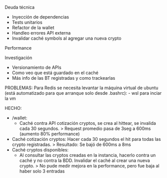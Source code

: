 Deuda técnica
- Inyección de dependencias
- Tests unitarios
- Refactor de la wallet
- Handleo errores API externa
- Invalidar caché symbols al agregar una nueva crypto

Performance



Investigación
- Versionamiento de APIs
- Como veo que está guardado en el caché
- Más info de las BT registradas y como trackearlas

PROBLEMAS:
  Para Redis se necesita levantar la máquina virtual de ubuntu (está automatizado para que arranque solo desde .bashrc):
    - wsl para inciar la vm

HECHO:
- /wallet:
  - Caché contra API cotización cryptos, se crea al hittear, se invalida cada 30 segundos. > Request promedio pasa de 3seg a 600ms (aumento 80% performance)
- Caché cotización cryptos: Hacer cada 30 segundos el hit para todas las crypto registradas. > Resultado: Se bajó de 600ms a 8ms
- Caché cryptos disponibles:
  - Al consultar las cryptos creadas en la instancia, hacerlo contra un caché y no contra la BDD. Invalidar el caché al crear una nueva crypto. > No pude medir mejora en la performance, pero fue baja al haber solo 3 entradas

